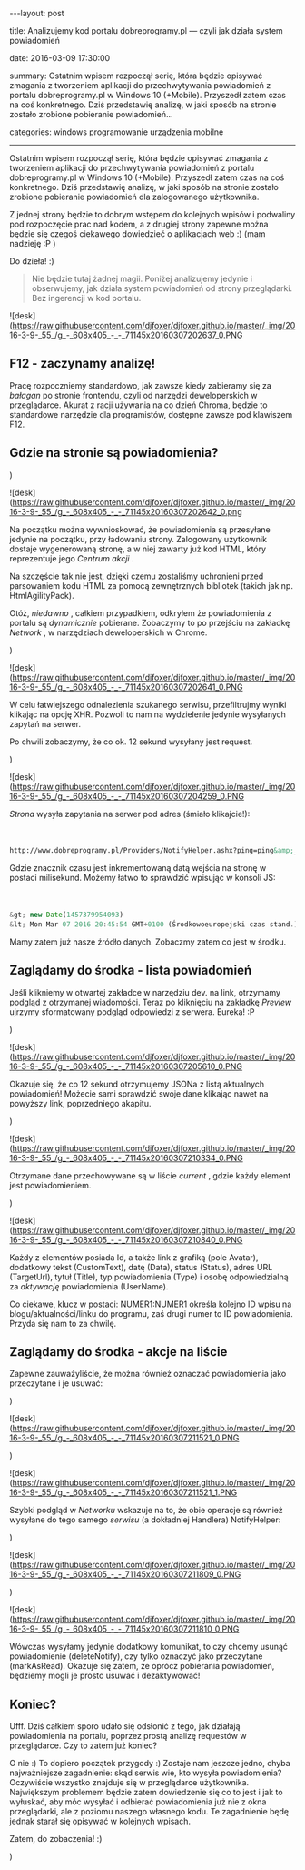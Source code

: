 ﻿---layout:     post

title:      Analizujemy kod portalu dobreprogramy.pl — czyli jak działa system powiadomień

date:       2016-03-09 17:30:00

summary:    Ostatnim wpisem rozpoczął serię, która będzie opisywać zmagania z tworzeniem aplikacji do przechwytywania powiadomień z portalu dobreprogramy.pl w Windows 10 (+Mobile). Przyszedł zatem czas na coś konkretnego. Dziś przedstawię analizę, w jaki sposób na stronie zostało zrobione pobieranie powiadomień...

categories: windows programowanie urządzenia mobilne

---




Ostatnim wpisem rozpoczął serię, która będzie opisywać zmagania z tworzeniem aplikacji do przechwytywania powiadomień z portalu dobreprogramy.pl w Windows 10 (+Mobile). Przyszedł zatem czas na coś konkretnego. Dziś przedstawię analizę, w jaki sposób na stronie zostało zrobione pobieranie powiadomień dla zalogowanego użytkownika. 

Z jednej strony będzie to dobrym wstępem do kolejnych wpisów i podwaliny pod rozpoczęcie prac nad kodem, a z drugiej strony zapewne można będzie się  czegoś ciekawego dowiedzieć o aplikacjach web :)  (mam nadzieję :P )

Do dzieła! :)

<blockquote>

<p>Nie będzie tutaj żadnej magii. Poniżej analizujemy jedynie i obserwujemy, jak działa system powiadomień od strony przeglądarki. Bez ingerencji w kod portalu.</p>

</blockquote> 



![desk](https://raw.githubusercontent.com/djfoxer/djfoxer.github.io/master/_img/2016-3-9-_55_/g_-_608x405_-_-_71145x20160307202637_0.PNG







## F12 - zaczynamy analizę!




Pracę rozpoczniemy standardowo, jak zawsze kiedy zabieramy się za  *bałagan*  po stronie  frontendu, czyli od narzędzi deweloperskich w przeglądarce. Akurat z racji używania na co dzień Chroma, będzie to standardowe narzędzie dla programistów, dostępne zawsze pod klawiszem F12.






## Gdzie na stronie są powiadomienia?


 

)


![desk](https://raw.githubusercontent.com/djfoxer/djfoxer.github.io/master/_img/2016-3-9-_55_/g_-_608x405_-_-_71145x20160307202642_0.png




Na początku można wywnioskować, że powiadomienia są przesyłane jedynie na początku, przy ładowaniu strony. Zalogowany użytkownik dostaje wygenerowaną stronę, a w niej zawarty już kod HTML, który reprezentuje jego  *Centrum akcji* . 


Na szczęście tak nie jest, dzięki czemu zostaliśmy uchronieni przed parsowaniem kodu HTML za pomocą zewnętrznych bibliotek (takich jak np. HtmlAgilityPack).

Otóż,  *niedawno* , całkiem przypadkiem, odkryłem że powiadomienia z portalu są  *dynamicznie*  pobierane. Zobaczymy to po przejściu na zakładkę  *Network* , w narzędziach deweloperskich w Chrome. 

)


![desk](https://raw.githubusercontent.com/djfoxer/djfoxer.github.io/master/_img/2016-3-9-_55_/g_-_608x405_-_-_71145x20160307202641_0.PNG




W celu łatwiejszego odnalezienia szukanego serwisu, przefiltrujmy wyniki klikając na opcję XHR. Pozwoli to nam na wydzielenie jedynie wysyłanych zapytań na serwer.

Po chwili zobaczymy, że co ok. 12 sekund wysyłany jest request.

)


![desk](https://raw.githubusercontent.com/djfoxer/djfoxer.github.io/master/_img/2016-3-9-_55_/g_-_608x405_-_-_71145x20160307204259_0.PNG




 *Strona*  wysyła zapytania na serwer pod adres (śmiało klikajcie!):



```html


http://www.dobreprogramy.pl/Providers/NotifyHelper.ashx?ping=ping&amp;_=znacznik_czasu


```



Gdzie znacznik czasu jest inkrementowaną datą wejścia na stronę w postaci milisekund. Możemy łatwo to sprawdzić wpisując w konsoli JS:



```js


&gt; new Date(1457379954093)
&lt; Mon Mar 07 2016 20:45:54 GMT+0100 (Środkowoeuropejski czas stand.)


```



Mamy zatem już nasze źródło danych. Zobaczmy zatem co jest w środku.




## Zaglądamy do środka - lista powiadomień




Jeśli klikniemy w otwartej zakładce w narzędziu dev. na link, otrzymamy podgląd z otrzymanej wiadomości. Teraz po kliknięciu na zakładkę  *Preview*  ujrzymy sformatowany podgląd odpowiedzi z serwera. Eureka! :P 

 )


![desk](https://raw.githubusercontent.com/djfoxer/djfoxer.github.io/master/_img/2016-3-9-_55_/g_-_608x405_-_-_71145x20160307205610_0.PNG




Okazuje się, że co 12 sekund otrzymujemy JSONa z listą aktualnych powiadomień! Możecie sami sprawdzić swoje dane klikając nawet na powyższy link, poprzedniego akapitu.

)


![desk](https://raw.githubusercontent.com/djfoxer/djfoxer.github.io/master/_img/2016-3-9-_55_/g_-_608x405_-_-_71145x20160307210334_0.PNG



Otrzymane dane przechowywane są w liście  *current* , gdzie każdy element jest powiadomieniem.

)


![desk](https://raw.githubusercontent.com/djfoxer/djfoxer.github.io/master/_img/2016-3-9-_55_/g_-_608x405_-_-_71145x20160307210840_0.PNG




Każdy z elementów posiada Id, a także link z grafiką (pole Avatar), dodatkowy tekst (CustomText), datę (Data), status (Status), adres URL (TargetUrl), tytuł (Title), typ powiadomienia (Type) i osobę odpowiedzialną za  *aktywację*  powiadomienia (UserName).

Co ciekawe, klucz w postaci: NUMER1:NUMER1 określa kolejno ID wpisu na blogu/aktualności/linku do programu, zaś drugi numer to ID powiadomienia. Przyda się nam to za chwilę.





## Zaglądamy do środka - akcje na liście




Zapewne zauważyliście, że można również oznaczać powiadomienia jako przeczytane i je usuwać:

)


![desk](https://raw.githubusercontent.com/djfoxer/djfoxer.github.io/master/_img/2016-3-9-_55_/g_-_608x405_-_-_71145x20160307211521_0.PNG



)


![desk](https://raw.githubusercontent.com/djfoxer/djfoxer.github.io/master/_img/2016-3-9-_55_/g_-_608x405_-_-_71145x20160307211521_1.PNG




Szybki podgląd w  *Networku*  wskazuje na to, że obie operacje są również wysyłane do tego samego  *serwisu*  (a dokładniej Handlera) NotifyHelper:



)


![desk](https://raw.githubusercontent.com/djfoxer/djfoxer.github.io/master/_img/2016-3-9-_55_/g_-_608x405_-_-_71145x20160307211809_0.PNG



)


![desk](https://raw.githubusercontent.com/djfoxer/djfoxer.github.io/master/_img/2016-3-9-_55_/g_-_608x405_-_-_71145x20160307211810_0.PNG




Wówczas wysyłamy jedynie dodatkowy komunikat, to czy chcemy usunąć powiadomienie (deleteNotify), czy tylko oznaczyć jako przeczytane (markAsRead). Okazuje się zatem, że oprócz pobierania powiadomień, będziemy mogli je prosto usuwać i dezaktywować!




## Koniec?



Ufff. Dziś całkiem sporo udało się odsłonić z tego, jak działają powiadomienia na portalu, poprzez prostą analizę requestów w przeglądarce. Czy to zatem już koniec?

O nie :) To dopiero początek przygody :) Zostaje nam jeszcze jedno, chyba najważniejsze zagadnienie: skąd serwis wie, kto wysyła powiadomienia? Oczywiście wszystko znajduje się w przeglądarce użytkownika. Największym problemem będzie zatem dowiedzenie się co to jest i jak to wyłuskać, aby móc wysyłać i odbierać powiadomienia już nie z okna przeglądarki, ale z poziomu naszego własnego kodu. Te zagadnienie będę jednak starał się opisywać w kolejnych wpisach.

Zatem, do zobaczenia! :)


)